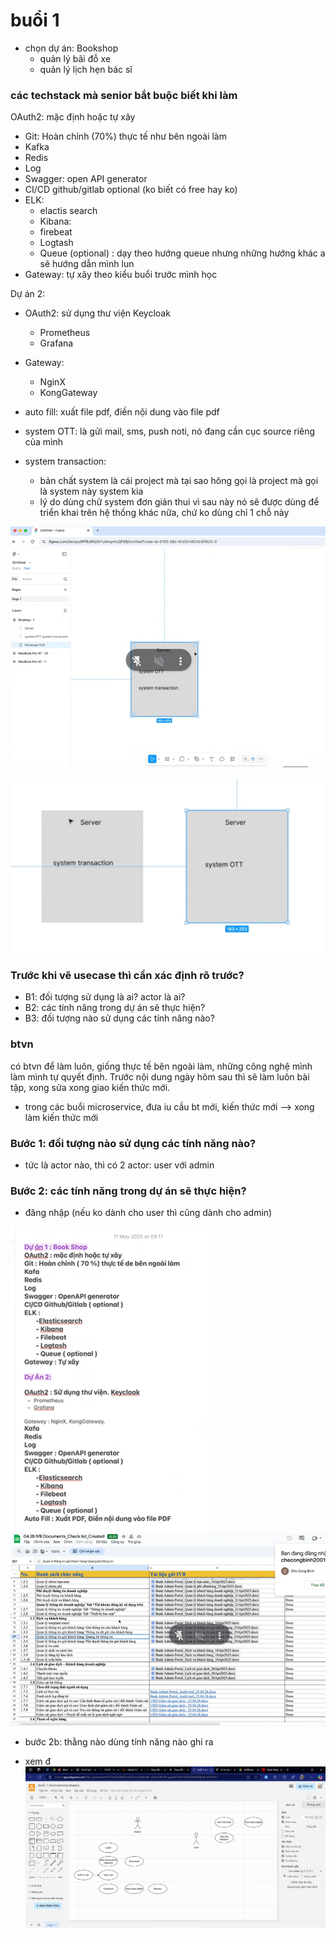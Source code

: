 # buổi 1
- chọn dự án: Bookshop
  - quản lý bãi đỗ xe
  - quản lý lịch hẹn bác sĩ

### các techstack mà senior bắt buộc biết khi làm

OAuth2: mặc định hoặc tự xây
- Git: Hoàn chỉnh (70%) thực tế như bên ngoài làm
- Kafka
- Redis
- Log
- Swagger: open API generator
- CI/CD github/gitlab optional (ko biết có free hay ko)
- ELK: 
  - elactis search
  - Kibana:
  - firebeat
  - Logtash
  - Queue (optional) : dạy theo hướng queue nhưng những hướng khác a sẽ hướng dẫn mình lun
- Gateway: tự xây theo kiểu buổi trước mình học

Dự án 2:
- OAuth2: sử dụng thư viện Keycloak
  - Prometheus
  - Grafana

- Gateway: 
  - NginX
  - KongGateway

- auto fill: xuất file pdf, điền nội dung vào file pdf

- system OTT: là gửi mail, sms, push noti, nó đang cần cục source riêng của mình
- system transaction: 
  - bản chất system là cái project mà tại sao hông gọi là project mà gọi là system này system kia
  - lý do dùng chữ system đơn giản thui vì sau này nó sẽ được dùng để triển khai trên hệ thống khác nữa, chứ ko dùng chỉ 1 chỗ này

![alt text](image.png)

![alt text](image-1.png)

### Trước khi vẽ usecase thì cần xác định rõ trước?
- B1: đối tượng sử dụng là ai? actor là ai?
- B2: các tính năng trong dự án sẽ thực hiện?
- B3: đối tượng nào sử dụng các tính năng nào?

### btvn
có btvn để làm luôn, giống thực tế bên ngoài làm, những công nghệ mình làm mình tự quyết định. Trước nội dung ngày hôm sau thì sẽ làm luôn bài tập, xong sửa xong giao kiến thức mới.
- trong các buổi microservice, đưa iu cầu bt mới, kiến thức mới --> xong làm kiến thức mới


### Bước 1: đối tượng nào sử dụng các tính năng nào?
- tức là actor nào, thì có 2 actor: user với admin

### Bước 2: các tính năng trong dự án sẽ thực hiện?
- đăng nhập (nếu ko dành cho user thì cũng dành cho admin)

![alt text](image-2.png)
![alt text](image-3.png)

- bước 2b: thằng nào dùng tính năng nào ghi ra

- xem đ
![alt text](image-4.png)

